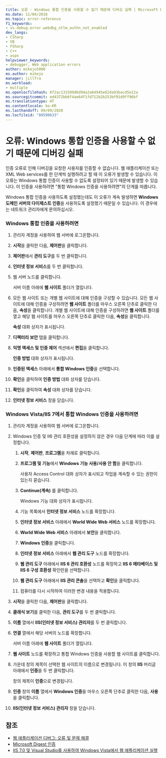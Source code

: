 ```yaml
---
title: 오류 - Windows 통합 인증을 사용할 수 없기 때문에 디버깅 실패 | Microsoft Docs
ms.date: 11/04/2016
ms.topic: error-reference
f1_keywords:
- vs.debug.error.webdbg_ntlm_authn_not_enabled
dev_langs:
- CSharp
- VB
- FSharp
- C++
- aspx
helpviewer_keywords:
- debugger, Web application errors
author: mikejo5000
ms.author: mikejo
manager: jillfra
ms.workload:
- multiple
ms.openlocfilehash: 6f2ac131599d6d94a2a64945e62da93bacd5e12a
ms.sourcegitcommit: ed4372bb6f4ae64f1fd712b2b253bf91d9ff96bf
ms.translationtype: HT
ms.contentlocale: ko-KR
ms.lasthandoff: 09/09/2020
ms.locfileid: "89599633"
---
```

# <a name="error-debugging-failed-because-integrated-windows-authentication-is-not-enabled"></a>오류: Windows 통합 인증을 사용할 수 없기 때문에 디버깅 실패
인증 오류로 인해 디버깅을 요청한 사용자를 인증할 수 없습니다. 웹 애플리케이션 또는 XML Web services를 한 단계씩 실행하려고 할 때 이 오류가 발생할 수 있습니다. 이 오류는 Windows 통합 인증이 사용할 수 없도록 설정되어 있기 때문에 발생할 수 있습니다. 이 인증을 사용하려면 "통합 Windows 인증을 사용하려면"의 단계를 따릅니다.

 Windows 통합 인증을 사용하도록 설정했는데도 이 오류가 계속 발생하면 **Windows 도메인 서버의 다이제스트 인증**을 사용하도록 설정했기 때문일 수 있습니다. 이 경우에는 네트워크 관리자에게 문의하십시오.

### <a name="to-enable-integrated-windows-authentication"></a>Windows 통합 인증을 사용하려면

1. 관리자 계정을 사용하여 웹 서버에 로그온합니다.

2. **시작**을 클릭한 다음, **제어판**을 클릭합니다.

3. **제어판**에서 **관리 도구**를 두 번 클릭합니다.

4. **인터넷 정보 서비스**를 두 번 클릭합니다.

5. 웹 서버 노드를 클릭합니다.

     서버 이름 아래에 **웹 사이트** 폴더가 열립니다.

6. 모든 웹 사이트 또는 개별 웹 사이트에 대해 인증을 구성할 수 있습니다. 모든 웹 사이트에 대해 인증을 구성하려면 **웹 사이트** 폴더를 마우스 오른쪽 단추로 클릭한 다음, **속성**을 클릭합니다. 개별 웹 사이트에 대해 인증을 구성하려면 **웹 사이트** 폴더를 열고 해당 웹 사이트를 마우스 오른쪽 단추로 클릭한 다음, **속성**을 클릭합니다.

     **속성** 대화 상자가 표시됩니다.

7. **디렉터리 보안** 탭을 클릭합니다.

8. **익명 액세스 및 인증 제어** 섹션에서 **편집**을 클릭합니다.

     **인증 방법** 대화 상자가 표시됩니다.

9. **인증된 액세스** 아래에서 **통합 Windows 인증**을 선택합니다.

10. **확인**을 클릭하여 **인증 방법** 대화 상자를 닫습니다.

11. **확인**을 클릭하여 **속성** 대화 상자를 닫습니다.

12. **인터넷 정보 서비스** 창을 닫습니다.

### <a name="to-enable-integrated-windows-authentication-in-windows-vistaiis-7"></a>Windows Vista/IIS 7에서 통합 Windows 인증을 사용하려면

1. 관리자 계정을 사용하여 웹 서버에 로그온합니다.

2. Windows 인증 및 II6 관리 호환성을 설정하지 않은 경우 다음 단계에 따라 이를 설정합니다.

    1. **시작**, **제어판**, **프로그램**을 차례로 클릭합니다.

    2. **프로그램 및 기능**에서 **Windows 기능 사용/사용 안 함**을 클릭합니다.

         사용자 Access Control 대화 상자가 표시되고 작업을 계속할 수 있는 권한이 있는지 묻습니다.

    3. **Continue(계속)** 를 클릭합니다.

         Windows 기능 대화 상자가 표시됩니다.

    4. 기능 목록에서 **인터넷 정보 서비스** 노드를 확장합니다.

    5. **인터넷 정보 서비스** 아래에서 **World Wide Web 서비스** 노드를 확장합니다.

    6. **World Wide Web 서비스** 아래에서 **보안**을 클릭합니다.

    7. **Windows 인증**을 클릭합니다.

    8. **인터넷 정보 서비스** 아래에서 **웹 관리 도구** 노드를 확장합니다.

    9. **웹 관리 도구** 아래에서 **IIS 6 관리 호환성** 노드를 확장하고 **IIS 6 메타베이스 및 IIS 6 구성 호환성** 확인란을 선택합니다.

    10. **웹 관리 도구** 아래에서 **IIS 관리 콘솔**을 선택하고 **확인**을 클릭합니다.

    11. 컴퓨터를 다시 시작하여 이러한 변경 내용을 적용합니다.

3. **시작**을 클릭한 다음, **제어판**을 클릭합니다.

4. **클래식 보기**를 클릭한 다음, **관리 도구**를 두 번 클릭합니다.

5. **이름** 열에서 **IIS(인터넷 정보 서비스) 관리자**를 두 번 클릭합니다.

6. **연결** 열에서 해당 서버의 노드를 확장합니다.

     서버 이름 아래에 **웹 사이트** 폴더가 열립니다.

7. **웹 사이트** 노드를 확장하고 통합 Windows 인증을 사용할 웹 사이트를 클릭합니다.

8. 가운데 창의 제목이 선택한 웹 사이트의 이름으로 변경됩니다. 이 창의 **IIS** 머리글 아래에서 **인증**을 두 번 클릭합니다.

     창의 제목이 **인증**으로 변경됩니다.

9. **인증** 창의 **이름** 열에서 **Windows 인증**을 마우스 오른쪽 단추로 클릭한 다음, **사용**을 클릭합니다.

10. **IIS(인터넷 정보 서비스) 관리자** 창을 닫습니다.

## <a name="see-also"></a>참조
- [웹 애플리케이션 디버그: 오류 및 문제 해결](../debugger/debugging-web-applications-errors-and-troubleshooting.md)
- [Microsoft Digest 인증](/windows/win32/secauthn/microsoft-digest-authentication)
- [IIS 7.0 및 Visual Studio를 사용하여 Windows Vista에서 웹 애플리케이션 실행](/previous-versions/aa964620(v=vs.140))